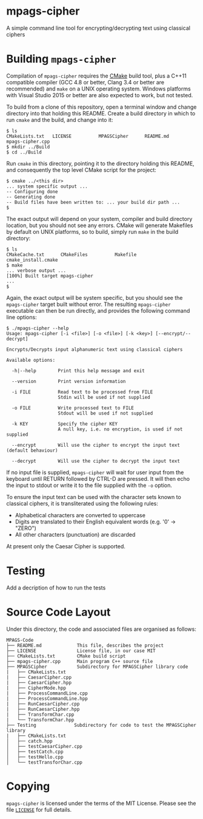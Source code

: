 # mpags-cipher
A simple command line tool for encrypting/decrypting text using classical ciphers

# Building `mpags-cipher`
Compilation of `mpags-cipher` requires the [CMake](http://www.cmake.org)
build tool, plus a  C++11 compatible compiler (GCC 4.8 or better, Clang
3.4 or better are recommended) and `make` on a UNIX operating system.
Windows platforms with Visual Studio 2015 or better are also expected to
work, but not tested.

To build from a clone of this repository, open a terminal window
and change directory into that holding this README. Create a build
directory in which to run `cmake` and the build, and change into it:

```
$ ls
CMakeLists.txt   LICENSE          MPAGSCipher      README.md        mpags-cipher.cpp
$ mkdir ../Build
$ cd ../Build
```

Run `cmake` in this directory, pointing it to the directory holding this
README, and consequently the top level CMake script for the project:

```
$ cmake ../<this dir>
... system specific output ...
-- Configuring done
-- Generating done
-- Build files have been written to: ... your build dir path ...
$
```

The exact output will depend on your system, compiler and build directory
location, but you should not see any errors. CMake will generate
Makefiles by default on UNIX platforms, so to build, simply run `make`
in the build directory:

```
$ ls
CMakeCache.txt      CMakeFiles          Makefile            cmake_install.cmake
$ make
... verbose output ...
[100%] Built target mpags-cipher
...
$
```

Again, the exact output will be system specific, but you should see the
`mpags-cipher` target built without error. The resulting `mpags-cipher`
executable can then be run directly, and provides the following command
line options:

```
$ ./mpags-cipher --help
Usage: mpags-cipher [-i <file>] [-o <file>] [-k <key>] [--encrypt/--decrypt]

Encrypts/Decrypts input alphanumeric text using classical ciphers

Available options:

  -h|--help        Print this help message and exit

  --version        Print version information

  -i FILE          Read text to be processed from FILE
                   Stdin will be used if not supplied

  -o FILE          Write processed text to FILE
                   Stdout will be used if not supplied

  -k KEY           Specify the cipher KEY
                   A null key, i.e. no encryption, is used if not supplied

  --encrypt        Will use the cipher to encrypt the input text (default behaviour)

  --decrypt        Will use the cipher to decrypt the input text
```

If no input file is supplied, `mpags-cipher` will wait for user input
from the keyboard until RETURN followed by CTRL-D are pressed.
It will then echo the input to stdout or write it to the file supplied with
the `-o` option.

To ensure the input text can be used with the character sets known to
classical ciphers, it is transliterated using the following rules:

- Alphabetical characters are converted to uppercase
- Digits are translated to their English equivalent words (e.g. '0' -> "ZERO")
- All other characters (punctuation) are discarded

At present only the Caesar Cipher is supported.

# Testing

Add a decription of how to run the tests

# Source Code Layout
Under this directory, the code and associated files are organised as
follows:

```
MPAGS-Code
├── README.md             This file, describes the project
├── LICENSE               License file, in our case MIT
├── CMakeLists.txt        CMake build script
├── mpags-cipher.cpp      Main program C++ source file
├── MPAGSCipher           Subdirectory for MPAGSCipher library code
|   ├── CMakeLists.txt
|   ├── CaesarCipher.cpp
|   ├── CaesarCipher.hpp
|   ├── CipherMode.hpp
|   ├── ProcessCommandLine.cpp
|   ├── ProcessCommandLine.hpp
|   ├── RunCaesarCipher.cpp
|   ├── RunCaesarCipher.hpp
|   ├── TransformChar.cpp
|   └── TransformChar.hpp
├── Testing              Subdirectory for code to test the MPAGSCipher library
|   ├── CMakeLists.txt
│   ├── catch.hpp
│   ├── testCaesarCipher.cpp
│   ├── testCatch.cpp
│   ├── testHello.cpp
│   └── testTransforChar.cpp
```

# Copying
`mpags-cipher` is licensed under the terms of the MIT License. Please see
the file [`LICENSE`](LICENSE) for full details.

